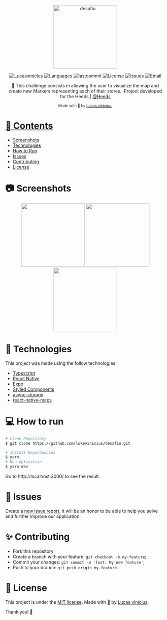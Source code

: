 <p align="center">
   <img src="https://media-exp1.licdn.com/dms/image/C560BAQE9Atv0mZdYfA/company-logo_200_200/0/1624402969223?e=1655337600&v=beta&t=fq0EPThcIHawn51oTErDcbVHy-g_VRWSJVxNJN_nPrs" alt="desafio" width="200"/>
</p>

<p align="center">	
   <a href="https://linkedin.com/in/lukevinicius/">
      <img alt="Lucasvinicius" src="https://img.shields.io/badge/-lukevinicius-5965e0?style=flat&logo=Linkedin&logoColor=white" />
   </a>
  <img alt="Languages" src="https://img.shields.io/github/languages/count/lukevinicius/desafio?color=%235963C5" />
  <img alt="lastcommit" src="https://img.shields.io/github/last-commit/lukevinicius/desafio?color=%235761C3" />
  <img alt="License" src="https://img.shields.io/github/license/lukevinicius/desafio?color=%235E69D7" />
  <img alt="Issues" src="https://img.shields.io/github/issues/lukevinicius/desafio?color=%235965E0">
  <a href="mailto:lucasviniciusaalves@gmail.com">
   <img alt="Email" src="https://img.shields.io/badge/-lucasviniciusaalves%40gmail.com-%23525DCB" />
  </a>
</p>

<p align="center">
  🎯 This challenge consists in allowing the user to visualize the map and create new Markers representing each of their stores.. Project developed for the Heeds | <a href="https://www.linkedin.com/company/heeds-technologies/">@Heeds</a>
</p>

<div align="center">
  <sub> Made with 💖 by
    <a href="https://github.com/lukevinicius">Lucas vinicius.
  </sub>
</div>

# 📌 Contents

* [Screenshots](#camera-screenshot) 
* [Technologies](#rocket-technologies) 
* [How to Run](#computer-how-to-run)
* [Issues](#bug-issues)
* [Contributing](#sparkles-issues)
* [License](#page_facing_up-license)

# :camera: Screenshots
<div align="center">
   <img src="./.github/screen1.png" width="200px">
   <img src="./.github/screen3.png" width="200px">
   <img src="./.github/screen4.png" width="200px">
</div>

# :rocket: Technologies
This project was made using the follow technologies:

* [Typescript](https://www.typescriptlang.org/)      
* [React Native](https://reactjs.org/)      
* [Expo](https://expo.dev/)      
* [Styled Components](https://styled-components.com/)
* [async-storage](https://docs.expo.dev/versions/latest/sdk/async-storage/)
* [react-native-maps](https://github.com/react-native-maps/react-native-maps)


# :computer: How to run

```bash
# Clone Repository
$ git clone https://github.com/lukevinicius/desafio.git
```

```bash
# Install Dependencies
$ yarn
# Run Aplication
$ yarn dev
```
Go to http://localhost:3000/ to see the result.

# :bug: Issues

Create a <a href="https://github.com/lukevinicius/desafio/issues">new issue report</a>, it will be an honor to be able to help you solve and further improve our application.

# :sparkles: Contributing

- Fork this repository;
- Create a branch with your feature: `git checkout -b my-feature`;
- Commit your changes: `git commit -m 'feat: My new feature'`;
- Push to your branch: `git push origin my-feature`.

# :page_facing_up: License

This project is under the [MIT license](./LICENSE).
Made with 💖 by [Lucas vinicius](https://linkedin.com/in/lukevinicius/). 

Thank you! 🌠